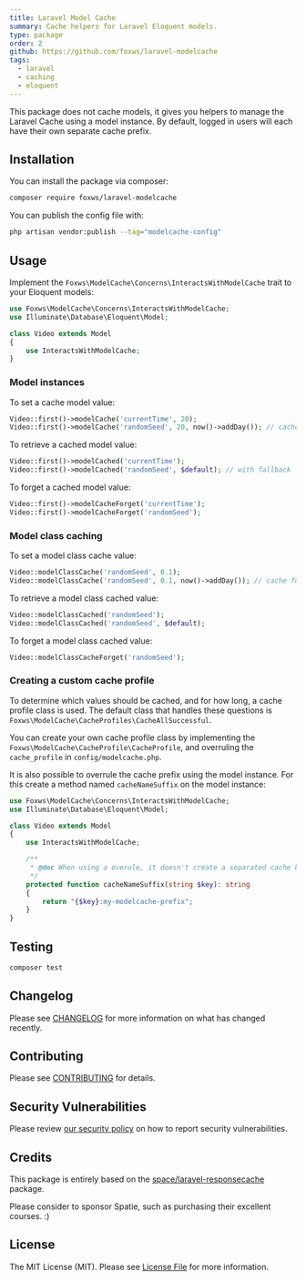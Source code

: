 ```yaml
---
title: Laravel Model Cache
summary: Cache helpers for Laravel Eloquent models.
type: package
order: 2
github: https://github.com/foxws/laravel-modelcache
tags:
  - laravel
  - caching
  - eloquent
---
```


This package does not cache models, it gives you helpers to manage the Laravel Cache using a model instance. By default, logged in users will each have their own separate cache prefix.

## Installation

You can install the package via composer:

```bash
composer require foxws/laravel-modelcache
```

You can publish the config file with:

```bash
php artisan vendor:publish --tag="modelcache-config"
```

## Usage

Implement the `Foxws\ModelCache\Concerns\InteractsWithModelCache` trait to your Eloquent models:

```php
use Foxws\ModelCache\Concerns\InteractsWithModelCache;
use Illuminate\Database\Eloquent\Model;

class Video extends Model
{
    use InteractsWithModelCache;
}
```

### Model instances

To set a cache model value:

```php
Video::first()->modelCache('currentTime', 20);
Video::first()->modelCache('randomSeed', 20, now()->addDay()); // cache for one day
```

To retrieve a cached model value:

```php
Video::first()->modelCached('currentTime');
Video::first()->modelCached('randomSeed', $default); // with fallback
```

To forget a cached model value:

```php
Video::first()->modelCacheForget('currentTime');
Video::first()->modelCacheForget('randomSeed');
```

### Model class caching

To set a model class cache value:

```php
Video::modelClassCache('randomSeed', 0.1);
Video::modelClassCache('randomSeed', 0.1, now()->addDay()); // cache for one day
```

To retrieve a model class cached value:

```php
Video::modelClassCached('randomSeed');
Video::modelClassCached('randomSeed', $default);
```

To forget a model class cached value:

```php
Video::modelClassCacheForget('randomSeed');
```

### Creating a custom cache profile

To determine which values should be cached, and for how long, a cache profile class is used. The default class that handles these questions is `Foxws\ModelCache\CacheProfiles\CacheAllSuccessful`.

You can create your own cache profile class by implementing the  `Foxws\ModelCache\CacheProfile\CacheProfile`, and overruling the `cache_profile` in `config/modelcache.php`.

It is also possible to overrule the cache prefix using the model instance. For this create a method named `cacheNameSuffix` on the model instance:

```php
use Foxws\ModelCache\Concerns\InteractsWithModelCache;
use Illuminate\Database\Eloquent\Model;

class Video extends Model
{
    use InteractsWithModelCache;

    /**
     * @doc When using a overule, it doesn't create a separated cache by default for authenticated users.
     */
    protected function cacheNameSuffix(string $key): string
    {
        return "{$key}:my-modelcache-prefix";
    }
}
```

## Testing

```bash
composer test
```

## Changelog

Please see [CHANGELOG](CHANGELOG.md) for more information on what has changed recently.

## Contributing

Please see [CONTRIBUTING](CONTRIBUTING.md) for details.

## Security Vulnerabilities

Please review [our security policy](../../security/policy) on how to report security vulnerabilities.

## Credits

This package is entirely based on the [space/laravel-responsecache](https://github.com/spatie/laravel-responsecache/) package.

Please consider to sponsor Spatie, such as purchasing their excellent courses. :)

## License

The MIT License (MIT). Please see [License File](LICENSE.md) for more information.
